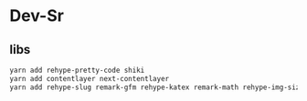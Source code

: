 # Dev-Sr

## libs

```bash
yarn add rehype-pretty-code shiki
yarn add contentlayer next-contentlayer
yarn add rehype-slug remark-gfm rehype-katex remark-math rehype-img-size
```
